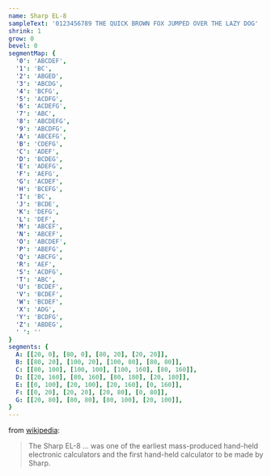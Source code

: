 ```yaml
---
name: Sharp EL-8
sampleText: '0123456789 THE QUICK BROWN FOX JUMPED OVER THE LAZY DOG'
shrink: 1
grow: 0
bevel: 0
segmentMap: {
  '0': 'ABCDEF',
  '1': 'BC',
  '2': 'ABGED',
  '3': 'ABCDG',
  '4': 'BCFG',
  '5': 'ACDFG',
  '6': 'ACDEFG',
  '7': 'ABC',
  '8': 'ABCDEFG',
  '9': 'ABCDFG',
  'A': 'ABCEFG',
  'B': 'CDEFG',
  'C': 'ADEF',
  'D': 'BCDEG',
  'E': 'ADEFG',
  'F': 'AEFG',
  'G': 'ACDEF',
  'H': 'BCEFG',
  'I': 'BC',
  'J': 'BCDE',
  'K': 'DEFG',
  'L': 'DEF',
  'M': 'ABCEF',
  'N': 'ABCEF',
  'O': 'ABCDEF',
  'P': 'ABEFG',
  'Q': 'ABCFG',
  'R': 'AEF',
  'S': 'ACDFG',
  'T': 'ABC',
  'U': 'BCDEF',
  'V': 'BCDEF',
  'W': 'BCDEF',
  'X': 'ADG',
  'Y': 'BCDFG',
  'Z': 'ABDEG',
  ' ': ''
}
segments: {
  A: [[20, 0], [80, 0], [80, 20], [20, 20]],
  B: [[80, 20], [100, 20], [100, 80], [80, 80]],
  C: [[80, 100], [100, 100], [100, 160], [80, 160]],
  D: [[20, 160], [80, 160], [80, 180], [20, 180]],
  E: [[0, 100], [20, 100], [20, 160], [0, 160]],
  F: [[0, 20], [20, 20], [20, 80], [0, 80]],
  G: [[20, 80], [80, 80], [80, 100], [20, 100]],
}
---
```

from [wikipedia](https://en.wikipedia.org/wiki/Sharp_EL-8):

> The Sharp EL-8 ... was one of the earliest mass-produced hand-held  electronic calculators
> and the first hand-held calculator to be made by Sharp.  